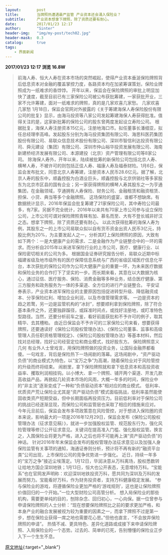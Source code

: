```yaml
---
layout:       post
title:        当牌照热遭遇最严监管 产业资本还会涌入保险业？
subtitle:     产业资本想拿下牌照，除了资质还要有耐心。
date:         2017/01/23 12:17
author:       "Sinter"
header-img:   "img/my-post/tech02.jpg"
header-mask:  0.3
catalog:      true
tags:
    - 界面新闻
---
```


**2017/01/23 12:17**  **浏览 16.8W**

> 前海人寿、恒大人寿在资本市场的突然崛起，使得产业资本垂涎保险牌照背后低息资本对金融的覆盖掌控力度，各路资本均在加紧筹谋策划，保险业牌照成为一纸难求的香饽饽。
开年以来，保监会在保险牌照的审批上明显加快了速度，截至目前已有三家保险公司被公布获批筹建，一家获批开业，三家不允许筹建，面对一纸难求的牌照，真的是几家欢喜几家愁。
几家欢喜几家愁
1月18日，保监会官网对外披露的《关于筹建海保人寿保险股份有限公司的批复》显示，由海马投资等八家公司发起筹建海保人寿获得批准。值得关注的是，这家新批筹的保险公司的股东曾两度发起设立寿险公司。
根据批复，海保人寿注册资本15亿元，注册地海口市。拟任董事长潘细亚，拟任总经理李高峰。发起股东分别为海马投资集团有限公司、海思科医药集团股份有限公司、易联众信息技术股份有限公司、深圳市智信利达投资有限公司、舜元建设（集团）有限公司、深圳市仲山裕华投资发展有限公司、海南新建桥经济发展有限公司、本源建投（北京）资产管理有限公司等8家公司。
除海保人寿外，开年以来，陆续被批筹的新保险公司包括北京人寿、横琴人寿，不被许可的则包括正佳人寿、福康人寿及福泰财险。1月6日，保监会发布批文，同意北京人寿筹建，注册资本人民币28.6亿元。据了解，北京人寿的股东中，顺鑫控股为白酒业巨头，顺鑫控股与北京供销社等多家股东为北京市区县的国有企业；另一家获得牌照的横琴人寿其股东之一为亨通集团，在金融领域，亨通拥有人寿保险、财务公司、金融租赁和融资租赁、担保、小贷、典当等多个金融牌照。
这场保险的盛宴，谁都不想缺席。有数据统计显示，2016年保监会批复筹建了21家保险公司，其中寿险公司最多，有7家。另据不完全统计，2016年以来共有70家上市公司参与设立保险公司，上市公司可谓对保险牌照青睐有加、慕名而至、大有不登长城非好汉之态。想拿下牌照，除了资质还要有耐心。
以此次获得批筹的海保人寿为例，其股东之一的上市公司易联众拟以自有货币资金出资人民币3亿元，持股比例为20%，为主要发起人之一，分析其盯上保险牌照的原因，大致有如下两个：一是大健康产业的需求、二是金融作为产业链整合中的一环的需求。而分析自2015年以来进军保险行业的上市公司，医疗、健康行业、以保险密切相关的公司为多。
根据国金证券研究报告分析，易联众近期中标福建省级及地市级所有的医疗保障信息系统与广西的省级区域医疗信息化平台，本次获批的保险公司作为公司大健康产业的重要一环，为未来医疗数据和保险业务的合作打下了坚实的一步。而长期来看，其意在以大数据为核心，通过征信、医疗服务、保险、消费金融等多种业务，结合医疗健康、第三方服务和政务服务为一体的多渠道、全方位的进行产业链整合。
平安证券表示，产业资本进军保险业的主要原因包括促进转型升级、降低融资成本、分享保险红利、增加企业利润，以及市值管理需求等。
一边是资本的趋之若鹜，另一边是监管机构的“冰封”，想要顺利拿到保险牌照，除了符合基本条件之外，还要独辟蹊径，或踩准时间点，或找好注册地，或盯准特色型路径。当然，还要分析前车之鉴，看好前面获批和不予许可的例子，取其精华、去其槽粕。
由近日保监会不予许可的三家保险公司来看，想要获得牌照，还要通读好《保险公司股权管理办法》、《保险公司董事、监事和高级管理人员任职资格管理规定》、《保险公司股权管理办法》等基本材料，然后找对总经理，找好公司经营定位和商业模式，找好股东方。
保险牌照意义几何
有业外人士曾戏言，用保险牌照做的投资业务，让国际金融界都看傻。一句戏言，背后是保险热下一场闹剧的落幕。这场闹剧中，“资产驱动负债”的商业模式为特色，以“宝万之争”为高潮，随着保险业对于风险管控的升级而终将结束。
闹剧里，拿下保险牌照就和拿下低息资本和高投资收益率、攫取利润相挂钩。以小博大、拿一个牌照、铺开两个渠道、开发几款高收益产品，再掀起几轮资本市场的风雨，大概一年多的时间，保险业中的“非主流”逐渐变成了一种和“负债驱动资本”相对应的商业模式。
低利率、优质资产荒让保险业尤其是“资产驱动负债”模式面临挑战，低利率虽然能使固收类资产短期受益，但中长期面临再投资压力。目前低利率对于保险公司的挑战已经逐渐显现，而保险公司和监管层也采取了相应的措施来应对。
今年元旦前后，保监会发布多项政策意在风险管控，对于想进入保险圈的资本来说，影响最大的一项是2016年12月29日，保监会发布《保险公司股权管理办法（征求意见稿）》，就进一步加强股权监管、规范股东行为，强化风险管理等修订公开征求意见。关键词在提高准入门槛、强化股权监管。换言之，入围保险业将更为严格，进入之后也将不可能再上演“资产驱动负债”的神话。
针对2016年年末保监会发布的股权管理办法征求意见以及加强人身保险监管有关事项的通知，海通证券则分析，预计将不再有新的“融资平台类”公司出现，上市保险公司的竞争优势进一步强化。
近日，持续一年多的“宝万之争”接近尘埃落定。1月12日，华润决意从万科离场，股权悉数转让给地方国企深圳地铁；1月13日，恒大也公开表态，无意增持万科。“宝能系”也在官网发声明称：欢迎深圳地铁投资万科，愿共同为深圳及万科的发展而努力。宝能看好万科，作为财务投资者，支持万科健康稳定发展。
“参与保险业的游戏，将遵循保险业更加严格的‘游戏规则’，这也是让保险牌照价值回归的一个开始。”一位大型财险公司高管分析。
想入局保险业的那些机构，需要更单纯的目的，刨除杂念、回归初心，一心向保。据一位曾参与申请保险牌照的人士分析：“现在想要保险牌照比之前的要求更加严格，和本身产业的融合发展被视为较为重要的因素之一，而拿下牌照不过是第一步，想在保险业获得一席之地也需要花心思。”但他也直言，“不会放弃保险牌照的申请”。
热情不减、更具特色、差异化道路或成接下来申请保险牌照、入局保险业的一个态势。过去的、简单的已死，告别懵懂的保险业正步入下一个生生不息。


[原文地址](http://www.jiemian.com/article/1085551.html){:target="_blank"}


